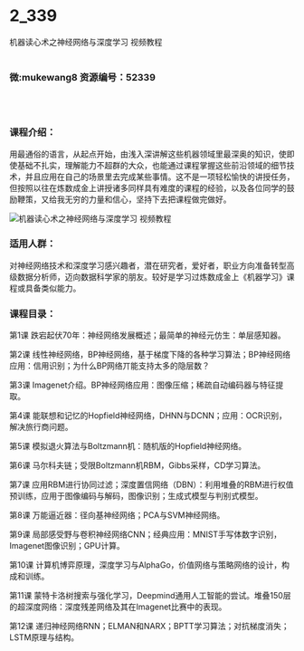# 2_339
机器读心术之神经网络与深度学习 视频教程
<br/></br>
<h3>微:mukewang8 资源编号：52339</h3>
<br/></br>
<h3>课程介绍：</h3>
<p>用最通俗的语言，从起点开始，由浅入深讲解这些机器领域里最深奥的知识，使即使基础不扎实，理解能力不超群的大众，也能通过课程掌握这些前沿领域的细节技术，并且应用在自己的场景里去完成某些事情。这不是一项轻松愉快的讲授任务，但按照以往在炼数成金上讲授诸多同样具有难度的课程的经验，以及各位同学的鼓励鞭策，又给我无穷的力量和信心，坚持下去把课程做完做好。</p>
<p><img src="https://www.ko996.com/wp-content/uploads/img/2018/02/2-13-300x191.png" alt="机器读心术之神经网络与深度学习 视频教程"></p>
<h3>适用人群：</h3>
<p>对神经网络技术和深度学习感兴趣者，潜在研究者，爱好者，职业方向准备转型高级数据分析师，迈向数据科学家的朋友。较好是学习过炼数成金上《机器学习》课程或具备类似能力。</p>
<h3>课程目录：</h3>
<p>第1课 跌宕起伏70年：神经网络发展概述；最简单的神经元仿生：单层感知器。</p>
<p>第2课 线性神经网络，BP神经网络，基于梯度下降的各种学习算法；BP神经网络应用：信用识别；为什么BP网络丌能支持太多的隐层数？</p>
<p>第3课 Imagenet介绍。BP神经网络应用：图像压缩；稀疏自动编码器与特征提取。</p>
<p>第4课 能联想和记忆的Hopfield神经网络，DHNN与DCNN；应用：OCR识别，解决旅行商问题。</p>
<p>第5课 模拟退火算法与Boltzmann机：随机版的Hopfield神经网络。</p>
<p>第6课 马尔科夫链；受限Boltzmann机RBM，Gibbs采样，CD学习算法。</p>
<p>第7课 应用RBM进行协同过滤；深度置信网络（DBN）：利用堆叠的RBM进行权值预训练，应用于图像编码与解码，图像识别；生成式模型与判别式模型。</p>
<p>第8课 万能逼近器：径向基神经网络；PCA与SVM神经网络。</p>
<p>第9课 局部感受野与卷积神经网络CNN；经典应用：MNIST手写体数字识别，Imagenet图像识别；GPU计算。</p>
<p>第10课 计算机博弈原理，深度学习与AlphaGo，价值网络与策略网络的设计，构成和训练。</p>
<p>第11课 蒙特卡洛树搜索与强化学习，Deepmind通用人工智能的尝试。堆叠150层的超深度网络：深度残差网络及其在Imagenet比赛中的表现。</p>
<p>第12课 递归神经网络RNN；ELMAN和NARX；BPTT学习算法；对抗梯度消失；LSTM原理与结构。</p>
